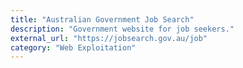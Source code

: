 ```yaml
---
title: "Australian Government Job Search"
description: "Government website for job seekers."
external_url: "https://jobsearch.gov.au/job"
category: "Web Exploitation"
---
```

